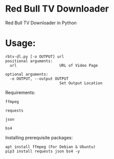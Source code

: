 # Red Bull TV Downloader
Red Bull TV Downloader in Python

# Usage: 
```
rbtv-dl.py [-o OUTPUT] url
positional arguments:
  url                   URL of Video Page

optional arguments:
  -o OUTPUT, --output OUTPUT
                        Set Output Location
```

Requirements:

```
ffmpeg

requests

json

bs4
```

Installing prerequisite packages:
```
apt install ffmpeg (For Debian & Ubuntu)
pip3 install requests json bs4 -y
```
